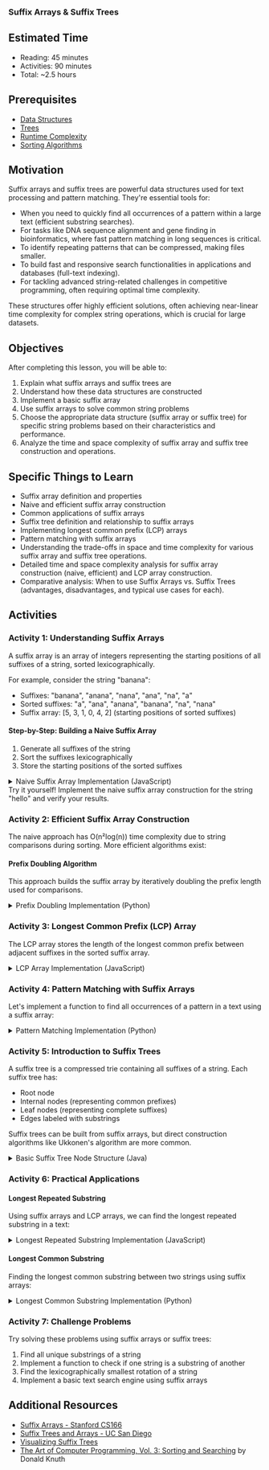 ### Suffix Arrays & Suffix Trees

## Estimated Time

- Reading: 45 minutes
- Activities: 90 minutes
- Total: ~2.5 hours


## Prerequisites

- [Data Structures](https://github.com/Techtonica/curriculum/blob/main/data-structures/intro-to-data-structures.md)
- [Trees](https://github.com/Techtonica/curriculum/blob/main/data-structures/trees.md)
- [Runtime Complexity](https://github.com/Techtonica/curriculum/tree/main/runtime-complexity)
- [Sorting Algorithms](https://github.com/Techtonica/curriculum/blob/main/algorithms/sorting.md)


## Motivation
Suffix arrays and suffix trees are powerful data structures used for text processing and pattern matching. They're essential tools for:

- When you need to quickly find all occurrences of a pattern within a large text (efficient substring searches).
- For tasks like DNA sequence alignment and gene finding in bioinformatics, where fast pattern matching in long sequences is critical.
- To identify repeating patterns that can be compressed, making files smaller.
- To build fast and responsive search functionalities in applications and databases (full-text indexing).
- For tackling advanced string-related challenges in competitive programming, often requiring optimal time complexity.

These structures offer highly efficient solutions, often achieving near-linear time complexity for complex string operations, which is crucial for large datasets.

## Objectives

After completing this lesson, you will be able to:

1. Explain what suffix arrays and suffix trees are
2. Understand how these data structures are constructed
3. Implement a basic suffix array
4. Use suffix arrays to solve common string problems
5. Choose the appropriate data structure (suffix array or suffix tree) for specific string problems based on their characteristics and performance.
6. Analyze the time and space complexity of suffix array and suffix tree construction and operations.


## Specific Things to Learn

- Suffix array definition and properties
- Naive and efficient suffix array construction
- Common applications of suffix arrays
- Suffix tree definition and relationship to suffix arrays
- Implementing longest common prefix (LCP) arrays
- Pattern matching with suffix arrays
- Understanding the trade-offs in space and time complexity for various suffix array and suffix tree operations.
- Detailed time and space complexity analysis for suffix array construction (naive, efficient) and LCP array construction.
- Comparative analysis: When to use Suffix Arrays vs. Suffix Trees (advantages, disadvantages, and typical use cases for each).


## Activities

### Activity 1: Understanding Suffix Arrays

A suffix array is an array of integers representing the starting positions of all suffixes of a string, sorted lexicographically.

For example, consider the string "banana":

- Suffixes: "banana", "anana", "nana", "ana", "na", "a"
- Sorted suffixes: "a", "ana", "anana", "banana", "na", "nana"
- Suffix array: [5, 3, 1, 0, 4, 2] (starting positions of sorted suffixes)


#### Step-by-Step: Building a Naive Suffix Array

1. Generate all suffixes of the string
2. Sort the suffixes lexicographically
3. Store the starting positions of the sorted suffixes


<details><summary>Naive Suffix Array Implementation (JavaScript)</summary>

```javascript
function buildSuffixArray(text) {
  // Add a terminal character to ensure unique sorting
  text = text + '$';
  
  // Create array of suffix objects with their starting positions
  const suffixes = [];
  for (let i = 0; i < text.length; i++) {
    suffixes.push({
      index: i,
      suffix: text.substring(i)
    });
  }
  
  // Sort suffixes lexicographically
  suffixes.sort((a, b) => {
    if (a.suffix < b.suffix) return -1;
    if (a.suffix > b.suffix) return 1;
    return 0;
  });
  
  // Extract the sorted indices
  const suffixArray = suffixes.map(item => item.index);
  
  return suffixArray;
}

// Example usage
const text = "banana";
const suffixArray = buildSuffixArray(text);
console.log("Text:", text);
console.log("Suffix Array:", suffixArray);
```

**Algorithm Insight:**
This naive approach has a time complexity of **O(N² log N)**, where N is the length of the string, primarily due to the string comparisons during sorting. Its space complexity is **O(N²)** if you store all suffixes explicitly, or **O(N)** if you only store indices and compare on the fly. While simple to understand, this method is generally **not used for large strings** due to its high complexity.

</details>Try it yourself! Implement the naive suffix array construction for the string "hello" and verify your results.

### Activity 2: Efficient Suffix Array Construction

The naive approach has O(n²log(n)) time complexity due to string comparisons during sorting. More efficient algorithms exist:

#### Prefix Doubling Algorithm

This approach builds the suffix array by iteratively doubling the prefix length used for comparisons.

<details><summary>Prefix Doubling Implementation (Python)</summary>

```python
def build_suffix_array(text):
    """Build suffix array using prefix doubling."""
    text = text + '$'
    n = len(text)
    
    # Initial ranking of characters
    char_to_int = {char: i for i, char in enumerate(sorted(set(text)))}
    rank = [char_to_int[char] for char in text]
    suffix_array = list(range(n))
    
    # Temporary array for storing new ranks
    new_rank = [0] * n
    
    # Iterate with increasing k (length of prefix to consider)
    k = 1
    while k < n:
        # Sort by rank pairs (rank[i], rank[i+k])
        # If i+k >= n, use -1 as second rank
        suffix_array.sort(key=lambda i: (rank[i], rank[i + k] if i + k < n else -1))
        
        # Update ranks
        new_rank[suffix_array[0]] = 0
        for i in range(1, n):
            prev = suffix_array[i-1]
            curr = suffix_array[i]
            
            # Check if current suffix has same rank pair as previous
            if (rank[curr], rank[curr + k] if curr + k < n else -1) == \
               (rank[prev], rank[prev + k] if prev + k < n else -1):
                new_rank[curr] = new_rank[prev]
            else:
                new_rank[curr] = new_rank[prev] + 1
        
        rank = new_rank.copy()
        
        # If all suffixes have unique ranks, we're done
        if rank[suffix_array[-1]] == n - 1:
            break
            
        k *= 2
    
    return suffix_array

# Example usage
text = "banana"
suffix_array = build_suffix_array(text)
print(f"Text: {text}")
print(f"Suffix Array: {suffix_array}")
```

**Algorithm Insight:**
The Prefix Doubling algorithm significantly improves efficiency, achieving a time complexity of **O(N log² N)**. Its space complexity is **O(N)**. This algorithm is a practical choice for building suffix arrays for **moderately large strings** where O(N log N) or O(N) algorithms are not strictly required or are too complex to implement.

</details>

### Activity 3: Longest Common Prefix (LCP) Array

The LCP array stores the length of the longest common prefix between adjacent suffixes in the sorted suffix array. 

<details><summary>LCP Array Implementation (JavaScript)</summary>

```javascript
function buildLCPArray(text, suffixArray) {
  const n = text.length;
  
  // Create inverse suffix array
  // This helps us find the position of a suffix in the suffix array
  const inverseSA = new Array(n);
  for (let i = 0; i < n; i++) {
    inverseSA[suffixArray[i]] = i;
  }
  
  // Initialize LCP array
  const lcp = new Array(n).fill(0);
  
  // Initialize length of previous LCP
  let k = 0;
  
  for (let i = 0; i < n; i++) {
    if (inverseSA[i] === n - 1) {
      // The last suffix in sorted order
      k = 0;
      continue;
    }
    
    // j is the next suffix in sorted order
    const j = suffixArray[inverseSA[i] + 1];
    
    // Extend the previous LCP value
    while (i + k < n && j + k < n && text[i + k] === text[j + k]) {
      k++;
    }
    
    lcp[inverseSA[i]] = k;
    
    // Update k for the next iteration
    if (k > 0) k--;
  }
  
  return lcp;
}
```

**Algorithm Insight:**
The LCP array can be constructed in **O(N)** time after the suffix array is built, using Kasai's algorithm (which is what the provided snippet implements). Its space complexity is **O(N)**. The LCP array is crucial for many advanced string algorithms, such as finding **repeated substrings**, **longest common substrings between two strings**, and **counting distinct substrings**, as it provides valuable information about commonalities between suffixes.

</details>

### Activity 4: Pattern Matching with Suffix Arrays

Let's implement a function to find all occurrences of a pattern in a text using a suffix array:

<details><summary>Pattern Matching Implementation (Python)</summary>

```python
def find_pattern(text, pattern, suffix_array):
    """Find all occurrences of pattern in text using suffix array."""
    n = len(text)
    m = len(pattern)
    
    # Binary search to find the lower bound
    left, right = 0, n - 1
    first_occurrence = -1
    
    while left <= right:
        mid = (left + right) // 2
        suffix_start = suffix_array[mid]
        suffix = text[suffix_start:suffix_start + m]
        
        if suffix >= pattern:
            right = mid - 1
            if suffix.startswith(pattern):
                first_occurrence = mid
        else:
            left = mid + 1
    
    if first_occurrence == -1:
        return []  # Pattern not found
    
    # Binary search to find the upper bound
    left, right = first_occurrence, n - 1
    last_occurrence = first_occurrence
    
    while left <= right:
        mid = (left + right) // 2
        suffix_start = suffix_array[mid]
        suffix = text[suffix_start:suffix_start + m]
        
        if suffix.startswith(pattern):
            last_occurrence = mid
            left = mid + 1
        else:
            right = mid - 1
    
    # Return all occurrences
    return [suffix_array[i] for i in range(first_occurrence, last_occurrence + 1)]

# Example usage
text = "banana"
pattern = "na"
suffix_array = build_suffix_array(text)[:-1]  # Remove the terminal character
occurrences = find_pattern(text, pattern, suffix_array)
print(f"Pattern '{pattern}' found at positions: {occurrences}")
```

**Algorithm Insight:**
Pattern Matching with Suffix Arrays" heading, add: "Searching for a pattern of length M in a text of length N using a suffix array takes **O(M log N)** time, thanks to binary search. This is highly efficient for **repeated pattern searches** on a fixed text. This method is ideal for scenarios where you have a **large text and need to perform many quick searches for different patterns**, as the suffix array is built once and then reused.

</details>

### Activity 5: Introduction to Suffix Trees

A suffix tree is a compressed trie containing all suffixes of a string. Each suffix tree has:

- Root node
- Internal nodes (representing common prefixes)
- Leaf nodes (representing complete suffixes)
- Edges labeled with substrings


Suffix trees can be built from suffix arrays, but direct construction algorithms like Ukkonen's algorithm are more common.

<details><summary>Basic Suffix Tree Node Structure (Java)</summary>

```java
class SuffixTreeNode {
    Map<Character, SuffixTreeNode> children;
    int startIndex;
    int endIndex;
    
    public SuffixTreeNode() {
        children = new HashMap<>();
        startIndex = -1;
        endIndex = -1;
    }
    
    public boolean isLeaf() {
        return children.isEmpty();
    }
    
    public void addChild(char c, SuffixTreeNode node) {
        children.put(c, node);
    }
    
    public SuffixTreeNode getChild(char c) {
        return children.get(c);
    }
    
    public boolean hasChild(char c) {
        return children.containsKey(c);
    }
}
```

**Algorithm Insight:**
Suffix trees can be constructed in **O(N)** time and **O(N)** space (using algorithms like Ukkonen's). This makes them theoretically optimal for many string problems. While more complex to implement than suffix arrays, suffix trees offer **faster performance (often O(1) or O(M)) for certain operations** like exact pattern matching, finding all occurrences of a pattern, or finding the longest common substring, especially when the string is very large and constant-time factors matter.

</details>

### Activity 6: Practical Applications

#### Longest Repeated Substring

Using suffix arrays and LCP arrays, we can find the longest repeated substring in a text:

<details><summary>Longest Repeated Substring Implementation (JavaScript)</summary>

```javascript
function longestRepeatedSubstring(text, suffixArray, lcpArray) {
  let maxLength = 0;
  let maxIndex = 0;
  
  for (let i = 0; i < lcpArray.length; i++) {
    if (lcpArray[i] > maxLength) {
      maxLength = lcpArray[i];
      maxIndex = i;
    }
  }
  
  if (maxLength === 0) {
    return "No repeated substring found";
  }
  
  // The longest repeated substring starts at suffixArray[maxIndex]
  return text.substring(suffixArray[maxIndex], suffixArray[maxIndex] + maxLength);
}

// Example usage
const text = "banana";
const suffixArray = buildSuffixArray(text);
const lcpArray = buildLCPArray(text, suffixArray);
const longestRepeated = longestRepeatedSubstring(text, suffixArray, lcpArray);
console.log("Longest repeated substring:", longestRepeated);
```

**Algorithm Insight:**
This problem can be solved in **O(N)** time after the suffix array and LCP array are constructed, making it very efficient for **identifying redundancies in large texts**.

</details>

#### Longest Common Substring

Finding the longest common substring between two strings using suffix arrays:

<details><summary>Longest Common Substring Implementation (Python)</summary>

```python
def longest_common_substring(s1, s2):
    """Find the longest common substring between s1 and s2 using suffix arrays."""
    # Concatenate strings with a unique separator
    combined = s1 + '#' + s2 + '$'
    n1, n2 = len(s1), len(s2)
    n = len(combined)
    
    # Build suffix array for combined string
    suffix_array = build_suffix_array(combined)
    
    # Build LCP array
    lcp_array = build_lcp_array(combined, suffix_array)
    
    # Find the maximum LCP between suffixes from different strings
    max_length = 0
    max_index = 0
    
    for i in range(1, n):
        # Check if adjacent suffixes in suffix array come from different strings
        curr_suffix = suffix_array[i]
        prev_suffix = suffix_array[i-1]
        
        # One suffix from s1, one from s2
        if (curr_suffix < n1 and prev_suffix > n1) or (curr_suffix > n1 and prev_suffix < n1):
            if lcp_array[i-1] > max_length:
                max_length = lcp_array[i-1]
                max_index = min(curr_suffix, prev_suffix)
    
    if max_length == 0:
        return "No common substring found"
    
    return combined[max_index:max_index + max_length]
```

**Algorithm Insight:**
Finding the longest common substring between two strings using suffix arrays and LCP arrays can be done in **O(N1 + N2)** time (where N1 and N2 are lengths of the strings), which is highly efficient for **bioinformatics applications** and **plagiarism detection**.

</details>

### Activity 7: Challenge Problems

Try solving these problems using suffix arrays or suffix trees:

1. Find all unique substrings of a string
2. Implement a function to check if one string is a substring of another
3. Find the lexicographically smallest rotation of a string
4. Implement a basic text search engine using suffix arrays


## Additional Resources

- [Suffix Arrays - Stanford CS166](http://web.stanford.edu/class/cs166/lectures/04/Small04.pdf)
- [Suffix Trees and Arrays - UC San Diego](https://cseweb.ucsd.edu/~kube/cls/100/Lectures/lec16/lec16.pdf)
- [Visualizing Suffix Trees](https://visualgo.net/en/suffixtree)
- [The Art of Computer Programming, Vol. 3: Sorting and Searching](https://www-cs-faculty.stanford.edu/~knuth/taocp.html) by Donald Knuth
